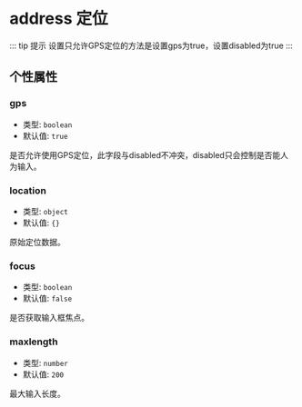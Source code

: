 # address 定位

::: tip 提示
设置只允许GPS定位的方法是设置gps为true，设置disabled为true
:::

## 个性属性

### gps

- 类型: `boolean`
- 默认值: `true`

是否允许使用GPS定位，此字段与disabled不冲突，disabled只会控制是否能人为输入。

### location

- 类型: `object`
- 默认值: `{}`

原始定位数据。

### focus

- 类型: `boolean`
- 默认值: `false`

是否获取输入框焦点。

### maxlength

- 类型: `number`
- 默认值: `200`

最大输入长度。
